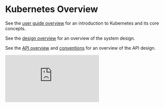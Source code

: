 # Kubernetes Overview

See the [user guide overview](docs/user-guide/overview.md) for an introduction to Kubernetes and its core concepts.

See the [design overview](docs/design/) for an overview of the system design.

See the [API overview](docs/api.md) and [conventions](docs/devel/api-conventions.md) for an overview of the API design.


[![Analytics](https://kubernetes-site.appspot.com/UA-36037335-10/GitHub/DESIGN.md?pixel)]()
